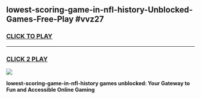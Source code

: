 
## lowest-scoring-game-in-nfl-history-Unblocked-Games-Free-Play #vvz27
<h3>
<a href="https://us.freeplayer.one?title=lowest-scoring-game-in-nfl-history&ref=9M">CLICK TO PLAY</a></h3>
<hr>

<h3>
<a href="https://us.freeplayer.one?title=lowest-scoring-game-in-nfl-history&ref=9M">CLICK 2 PLAY</a>
  
</h3>

<a href="https://us.freeplayer.one?title=lowest-scoring-game-in-nfl-history&ref=9M"><img src="https://clearcache.store/games.png"></a>


**lowest-scoring-game-in-nfl-history games unblocked: Your Gateway to Fun and Accessible Online Gaming**
